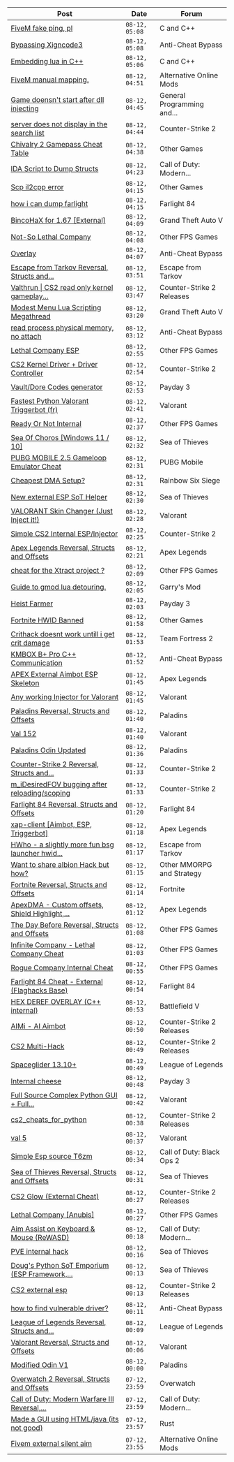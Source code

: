 |Post|Date|Forum|
|----|----|-----|
|[FiveM fake ping, pl](https://www.unknowncheats.me/forum/c-and-c-/613510-fivem-fake-ping-pl.html)|`08-12, 05:08`|C and C++|
|[Bypassing Xigncode3](https://www.unknowncheats.me/forum/anti-cheat-bypass/564170-bypassing-xigncode3.html)|`08-12, 05:08`|Anti-Cheat Bypass|
|[Embedding lua in C++](https://www.unknowncheats.me/forum/c-and-c-/613856-embedding-lua.html)|`08-12, 05:06`|C and C++|
|[FiveM manual mapping.](https://www.unknowncheats.me/forum/alternative-online-mods/613616-fivem-manual-mapping.html)|`08-12, 04:51`|Alternative Online Mods|
|[Game doensn't start after dll injecting](https://www.unknowncheats.me/forum/general-programming-and-reversing/613973-game-doensnt-start-dll-injecting.html)|`08-12, 04:45`|General Programming and...|
|[server does not display in the search list](https://www.unknowncheats.me/forum/counter-strike-2-a/614137-server-display-search-list.html)|`08-12, 04:44`|Counter-Strike 2|
|[Chivalry 2 Gamepass Cheat Table](https://www.unknowncheats.me/forum/other-games/591970-chivalry-2-gamepass-cheat-table.html)|`08-12, 04:38`|Other Games|
|[IDA Script to Dump Structs](https://www.unknowncheats.me/forum/call-of-duty-modern-warfare-iii/614132-ida-script-dump-structs.html)|`08-12, 04:23`|Call of Duty: Modern...|
|[Scp il2cpp error](https://www.unknowncheats.me/forum/other-games/614130-scp-il2cpp-error.html)|`08-12, 04:15`|Other Games|
|[how i can dump farlight](https://www.unknowncheats.me/forum/farlight-84-a/614129-dump-farlight.html)|`08-12, 04:15`|Farlight 84|
|[BincoHaX for 1.67 \[External\]](https://www.unknowncheats.me/forum/grand-theft-auto-v/250308-bincohax-1-67-external.html)|`08-12, 04:09`|Grand Theft Auto V|
|[Not-So Lethal Company](https://www.unknowncheats.me/forum/other-fps-games/611490-lethal-company.html)|`08-12, 04:08`|Other FPS Games|
|[Overlay](https://www.unknowncheats.me/forum/anti-cheat-bypass/614128-overlay.html)|`08-12, 04:07`|Anti-Cheat Bypass|
|[Escape from Tarkov Reversal, Structs and...](https://www.unknowncheats.me/forum/escape-from-tarkov/226519-escape-tarkov-reversal-structs-offsets.html)|`08-12, 03:51`|Escape from Tarkov|
|[Valthrun \| CS2 read only kernel gameplay...](https://www.unknowncheats.me/forum/counter-strike-2-releases/597158-valthrun-cs2-read-kernel-gameplay-enhancer.html)|`08-12, 03:47`|Counter-Strike 2 Releases|
|[Modest Menu Lua Scripting Megathread](https://www.unknowncheats.me/forum/grand-theft-auto-v/463868-modest-menu-lua-scripting-megathread.html)|`08-12, 03:20`|Grand Theft Auto V|
|[read process physical memory, no attach](https://www.unknowncheats.me/forum/anti-cheat-bypass/444289-read-process-physical-memory-attach.html)|`08-12, 03:12`|Anti-Cheat Bypass|
|[Lethal Company ESP](https://www.unknowncheats.me/forum/other-fps-games/612099-lethal-company-esp.html)|`08-12, 02:55`|Other FPS Games|
|[CS2 Kernel Driver + Driver Controller](https://www.unknowncheats.me/forum/counter-strike-2-a/607252-cs2-kernel-driver-driver-controller.html)|`08-12, 02:54`|Counter-Strike 2|
|[Vault/Dore Codes generator](https://www.unknowncheats.me/forum/payday-3-a/611592-vault-dore-codes-generator.html)|`08-12, 02:53`|Payday 3|
|[Fastest Python Valorant Triggerbot (fr)](https://www.unknowncheats.me/forum/valorant/612762-fastest-python-valorant-triggerbot-fr.html)|`08-12, 02:41`|Valorant|
|[Ready Or Not Internal](https://www.unknowncheats.me/forum/other-fps-games/482944-ready-internal.html)|`08-12, 02:37`|Other FPS Games|
|[Sea Of Choros \[Windows 11 / 10\]](https://www.unknowncheats.me/forum/sea-of-thieves/596786-sea-choros-windows-11-10-a.html)|`08-12, 02:32`|Sea of Thieves|
|[PUBG MOBILE 2.5 Gameloop Emulator Cheat](https://www.unknowncheats.me/forum/pubg-mobile/576303-pubg-mobile-2-5-gameloop-emulator-cheat.html)|`08-12, 02:31`|PUBG Mobile|
|[Cheapest DMA Setup?](https://www.unknowncheats.me/forum/rainbow-six-siege/613622-cheapest-dma-setup.html)|`08-12, 02:31`|Rainbow Six Siege|
|[New external ESP SoT Helper](https://www.unknowncheats.me/forum/sea-of-thieves/581265-external-esp-sot-helper.html)|`08-12, 02:30`|Sea of Thieves|
|[VALORANT Skin Changer (Just Inject it!)](https://www.unknowncheats.me/forum/valorant/517551-valorant-skin-changer-inject.html)|`08-12, 02:28`|Valorant|
|[Simple CS2 Internal ESP/Injector](https://www.unknowncheats.me/forum/counter-strike-2-a/614111-simple-cs2-internal-esp-injector.html)|`08-12, 02:25`|Counter-Strike 2|
|[Apex Legends Reversal, Structs and Offsets](https://www.unknowncheats.me/forum/apex-legends/319804-apex-legends-reversal-structs-offsets.html)|`08-12, 02:21`|Apex Legends|
|[cheat for the Xtract project ?](https://www.unknowncheats.me/forum/other-fps-games/613660-cheat-xtract-project.html)|`08-12, 02:09`|Other FPS Games|
|[Guide to gmod lua detouring.](https://www.unknowncheats.me/forum/garry-s-mod/613844-guide-gmod-lua-detouring.html)|`08-12, 02:05`|Garry's Mod|
|[Heist Farmer](https://www.unknowncheats.me/forum/payday-3-a/607059-heist-farmer.html)|`08-12, 02:03`|Payday 3|
|[Fortnite HWID Banned](https://www.unknowncheats.me/forum/other-games/591214-fortnite-hwid-banned.html)|`08-12, 01:58`|Other Games|
|[Crithack doesnt work untill i get crit damage](https://www.unknowncheats.me/forum/team-fortress-2-a/574864-crithack-doesnt-untill-crit-damage.html)|`08-12, 01:53`|Team Fortress 2|
|[KMBOX B+ Pro C++ Communication](https://www.unknowncheats.me/forum/anti-cheat-bypass/614106-kmbox-pro-communication.html)|`08-12, 01:52`|Anti-Cheat Bypass|
|[APEX External Aimbot ESP Skeleton](https://www.unknowncheats.me/forum/apex-legends/598060-apex-external-aimbot-esp-skeleton.html)|`08-12, 01:45`|Apex Legends|
|[Any working Injector for Valorant](https://www.unknowncheats.me/forum/valorant/613942-injector-valorant.html)|`08-12, 01:45`|Valorant|
|[Paladins Reversal, Structs and Offsets](https://www.unknowncheats.me/forum/paladins/217341-paladins-reversal-structs-offsets.html)|`08-12, 01:40`|Paladins|
|[Val 152](https://www.unknowncheats.me/forum/valorant/613924-val-152-a.html)|`08-12, 01:40`|Valorant|
|[Paladins Odin Updated](https://www.unknowncheats.me/forum/paladins/515266-paladins-odin-updated.html)|`08-12, 01:36`|Paladins|
|[Counter-Strike 2 Reversal, Structs and...](https://www.unknowncheats.me/forum/counter-strike-2-a/576077-counter-strike-2-reversal-structs-offsets.html)|`08-12, 01:33`|Counter-Strike 2|
|[m_iDesiredFOV bugging after reloading/scoping](https://www.unknowncheats.me/forum/counter-strike-2-a/614103-m_idesiredfov-bugging-reloading-scoping.html)|`08-12, 01:33`|Counter-Strike 2|
|[Farlight 84 Reversal, Structs and Offsets](https://www.unknowncheats.me/forum/farlight-84-a/580566-farlight-84-reversal-structs-offsets.html)|`08-12, 01:20`|Farlight 84|
|[xap-client \[Aimbot, ESP, Triggerbot\]](https://www.unknowncheats.me/forum/apex-legends/606842-xap-client-aimbot-esp-triggerbot.html)|`08-12, 01:18`|Apex Legends|
|[HWho - a slightly more fun bsg launcher hwid...](https://www.unknowncheats.me/forum/escape-from-tarkov/494040-hwho-slightly-fun-bsg-launcher-hwid-check-bypass.html)|`08-12, 01:17`|Escape from Tarkov|
|[Want to share albion Hack but how?](https://www.unknowncheats.me/forum/other-mmorpg-and-strategy/613796-share-albion-hack.html)|`08-12, 01:15`|Other MMORPG and Strategy|
|[Fortnite Reversal, Structs and Offsets](https://www.unknowncheats.me/forum/fortnite/235061-fortnite-reversal-structs-offsets.html)|`08-12, 01:14`|Fortnite|
|[ApexDMA - Custom offsets, Shield Highlight,...](https://www.unknowncheats.me/forum/apex-legends/606367-apexdma-custom-offsets-shield-highlight-spectators.html)|`08-12, 01:12`|Apex Legends|
|[The Day Before Reversal, Structs and Offsets](https://www.unknowncheats.me/forum/other-fps-games/614061-day-reversal-structs-offsets.html)|`08-12, 01:08`|Other FPS Games|
|[Infinite Company - Lethal Company Cheat](https://www.unknowncheats.me/forum/other-fps-games/613770-infinite-company-lethal-company-cheat.html)|`08-12, 01:03`|Other FPS Games|
|[Rogue Company Internal Cheat](https://www.unknowncheats.me/forum/other-fps-games/604154-rogue-company-internal-cheat.html)|`08-12, 00:55`|Other FPS Games|
|[Farlight 84 Cheat - External (Flaghacks Base)](https://www.unknowncheats.me/forum/farlight-84-a/611333-farlight-84-cheat-external-flaghacks-base.html)|`08-12, 00:54`|Farlight 84|
|[HEX DEREF OVERLAY (C++ internal)](https://www.unknowncheats.me/forum/battlefield-v/460864-hex-deref-overlay-internal.html)|`08-12, 00:53`|Battlefield V|
|[AIMi - AI Aimbot](https://www.unknowncheats.me/forum/counter-strike-2-releases/609872-aimi-ai-aimbot.html)|`08-12, 00:50`|Counter-Strike 2 Releases|
|[CS2 Multi-Hack](https://www.unknowncheats.me/forum/counter-strike-2-releases/612870-cs2-multi-hack.html)|`08-12, 00:49`|Counter-Strike 2 Releases|
|[Spaceglider 13.10+](https://www.unknowncheats.me/forum/league-of-legends/583987-spaceglider-13-10-a.html)|`08-12, 00:49`|League of Legends|
|[Internal cheese](https://www.unknowncheats.me/forum/payday-3-a/611723-internal-cheese.html)|`08-12, 00:48`|Payday 3|
|[Full Source Complex Python GUI + Full...](https://www.unknowncheats.me/forum/valorant/613998-source-complex-python-gui-valorant-cheat.html)|`08-12, 00:42`|Valorant|
|[cs2_cheats_for_python](https://www.unknowncheats.me/forum/counter-strike-2-releases/614026-cs2_cheats_for_python.html)|`08-12, 00:38`|Counter-Strike 2 Releases|
|[val 5](https://www.unknowncheats.me/forum/valorant/613905-val-5-a.html)|`08-12, 00:37`|Valorant|
|[Simple Esp source T6zm](https://www.unknowncheats.me/forum/call-of-duty-black-ops-2-a/613837-simple-esp-source-t6zm.html)|`08-12, 00:34`|Call of Duty: Black Ops 2|
|[Sea of Thieves Reversal, Structs and Offsets](https://www.unknowncheats.me/forum/sea-of-thieves/278391-sea-thieves-reversal-structs-offsets.html)|`08-12, 00:31`|Sea of Thieves|
|[CS2 Glow (External Cheat)](https://www.unknowncheats.me/forum/counter-strike-2-releases/613810-cs2-glow-external-cheat.html)|`08-12, 00:27`|Counter-Strike 2 Releases|
|[Lethal Company \[Anubis\]](https://www.unknowncheats.me/forum/other-fps-games/611847-lethal-company-anubis.html)|`08-12, 00:27`|Other FPS Games|
|[Aim Assist on Keyboard & Mouse (ReWASD)](https://www.unknowncheats.me/forum/call-of-duty-modern-warfare-iii/600587-aim-assist-keyboard-mouse-rewasd.html)|`08-12, 00:18`|Call of Duty: Modern...|
|[PVE internal hack](https://www.unknowncheats.me/forum/sea-of-thieves/611645-pve-internal-hack.html)|`08-12, 00:16`|Sea of Thieves|
|[Doug's Python SoT Emporium (ESP Framework,...](https://www.unknowncheats.me/forum/sea-of-thieves/453603-dougs-python-sot-emporium-esp-framework-offset-builder-sdk-mappings.html)|`08-12, 00:13`|Sea of Thieves|
|[CS2 external esp](https://www.unknowncheats.me/forum/counter-strike-2-releases/600259-cs2-external-esp.html)|`08-12, 00:13`|Counter-Strike 2 Releases|
|[how to find vulnerable driver?](https://www.unknowncheats.me/forum/anti-cheat-bypass/608439-vulnerable-driver.html)|`08-12, 00:11`|Anti-Cheat Bypass|
|[League of Legends Reversal, Structs and...](https://www.unknowncheats.me/forum/league-of-legends/310587-league-legends-reversal-structs-offsets.html)|`08-12, 00:09`|League of Legends|
|[Valorant Reversal, Structs and Offsets](https://www.unknowncheats.me/forum/valorant/385792-valorant-reversal-structs-offsets.html)|`08-12, 00:06`|Valorant|
|[Modified Odin V1](https://www.unknowncheats.me/forum/paladins/585919-modified-odin-v1.html)|`08-12, 00:00`|Paladins|
|[Overwatch 2 Reversal, Structs and Offsets](https://www.unknowncheats.me/forum/overwatch/516727-overwatch-2-reversal-structs-offsets.html)|`07-12, 23:59`|Overwatch|
|[Call of Duty: Modern Warfare III Reversal,...](https://www.unknowncheats.me/forum/call-of-duty-modern-warfare-iii/605287-call-duty-modern-warfare-iii-reversal-structs-offsets.html)|`07-12, 23:59`|Call of Duty: Modern...|
|[Made a GUI using HTML/java (its not good)](https://www.unknowncheats.me/forum/rust/614022-gui-using-html-java.html)|`07-12, 23:57`|Rust|
|[Fivem external silent aim](https://www.unknowncheats.me/forum/alternative-online-mods/613962-fivem-external-silent-aim.html)|`07-12, 23:55`|Alternative Online Mods|

